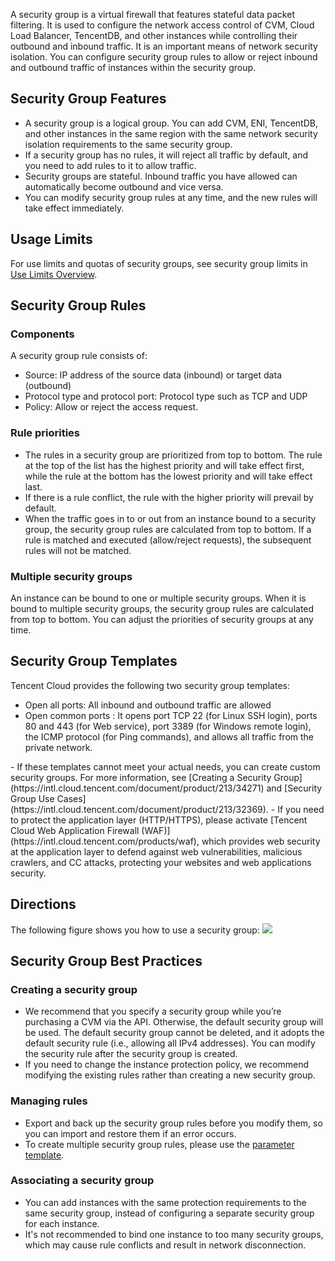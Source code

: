 A security group is a virtual firewall that features stateful data packet filtering. It is used to configure the network access control of CVM, Cloud Load Balancer, TencentDB, and other instances while controlling their outbound and inbound traffic. It is an important means of network security isolation.
You can configure security group rules to allow or reject inbound and outbound traffic of instances within the security group.

## Security Group Features
- A security group is a logical group. You can add CVM, ENI, TencentDB, and other instances in the same region with the same network security isolation requirements to the same security group.
- If a security group has no rules, it will reject all traffic by default, and you need to add rules to it to allow traffic.
- Security groups are stateful. Inbound traffic you have allowed can automatically become outbound and vice versa.
- You can modify security group rules at any time, and the new rules will take effect immediately.

## Usage Limits

For use limits and quotas of security groups, see security group limits in [Use Limits Overview](https://intl.cloud.tencent.com/document/product/213/15379).

## Security Group Rules
### Components
A security group rule consists of:
- Source: IP address of the source data (inbound) or target data (outbound)
- Protocol type and protocol port: Protocol type such as TCP and UDP
- Policy: Allow or reject the access request.

### Rule priorities
- The rules in a security group are prioritized from top to bottom. The rule at the top of the list has the highest priority and will take effect first, while the rule at the bottom has the lowest priority and will take effect last.
- If there is a rule conflict, the rule with the higher priority will prevail by default.
- When the traffic goes in to or out from an instance bound to a security group, the security group rules are calculated from top to bottom. If a rule is matched and executed (allow/reject requests), the subsequent rules will not be matched.

### Multiple security groups
An instance can be bound to one or multiple security groups. When it is bound to multiple security groups, the security group rules are calculated from top to bottom. You can adjust the priorities of security groups at any time.

## Security Group Templates
Tencent Cloud provides the following two security group templates:
- Open all ports: All inbound and outbound traffic are allowed
- Open common ports : It opens port TCP 22 (for Linux SSH login), ports 80 and 443 (for Web service), port 3389 (for Windows remote login), the ICMP protocol (for Ping commands), and allows all traffic from the private network.

<dx-alert infotype="explain" title="">
- If these templates cannot meet your actual needs, you can create custom security groups. For more information, see [Creating a Security Group](https://intl.cloud.tencent.com/document/product/213/34271) and [Security Group Use Cases](https://intl.cloud.tencent.com/document/product/213/32369).
- If you need to protect the application layer (HTTP/HTTPS), please activate [Tencent Cloud Web Application Firewall (WAF)](https://intl.cloud.tencent.com/products/waf), which provides web security at the application layer to defend against web vulnerabilities, malicious crawlers, and CC attacks, protecting your websites and web applications security.
</dx-alert>



## Directions
The following figure shows you how to use a security group:
![](https://main.qcloudimg.com/raw/fbd5b2ec62e94f2cfee45d8b125f3e82.png)

## Security Group Best Practices

### Creating a security group
- We recommend that you specify a security group while you’re purchasing a CVM via the API. Otherwise, the default security group will be used. The default security group cannot be deleted, and it adopts the default security rule (i.e., allowing all IPv4 addresses). You can modify the security rule after the security group is created.
- If you need to change the instance protection policy, we recommend modifying the existing rules rather than creating a new security group.

### Managing rules
- Export and back up the security group rules before you modify them, so you can import and restore them if an error occurs.
- To create multiple security group rules, please use the [parameter template](https://intl.cloud.tencent.com/document/product/215/31867).

### Associating a security group
- You can add instances with the same protection requirements to the same security group, instead of configuring a separate security group for each instance.
- It's not recommended to bind one instance to too many security groups, which may cause rule conflicts and result in network disconnection.

